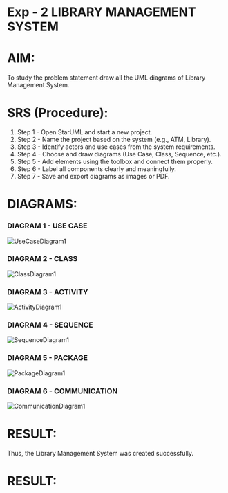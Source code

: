 # Exp - 2 LIBRARY MANAGEMENT SYSTEM

# AIM:
To study the problem statement draw all the UML diagrams of Library Management System.

# SRS (Procedure):
1. Step 1 - Open StarUML and start a new project.
2. Step 2 - Name the project based on the system (e.g., ATM, Library).
3. Step 3 - Identify actors and use cases from the system requirements.
4. Step 4 - Choose and draw diagrams (Use Case, Class, Sequence, etc.).
5. Step 5 - Add elements using the toolbox and connect them properly.
6. Step 6 - Label all components clearly and meaningfully.
7. Step 7 - Save and export diagrams as images or PDF.

# DIAGRAMS:
### DIAGRAM 1 - USE CASE
![UseCaseDiagram1](https://github.com/user-attachments/assets/177a85a0-2f6b-4db9-8548-359c15c31788)

### DIAGRAM 2 - CLASS
![ClassDiagram1](https://github.com/user-attachments/assets/e7e90cd7-f61b-4e6d-bfa9-1c62563a194c)

### DIAGRAM 3 - ACTIVITY
![ActivityDiagram1](https://github.com/user-attachments/assets/ff2a94c3-3538-46c8-ab38-b5f3ce1c36bf)

### DIAGRAM 4 - SEQUENCE
![SequenceDiagram1](https://github.com/user-attachments/assets/ad586211-c839-4eb3-a95b-fdadc82a81cd)

### DIAGRAM 5 - PACKAGE
![PackageDiagram1](https://github.com/user-attachments/assets/03ef263c-2bf3-436f-9da2-9fc01db69ed3)

### DIAGRAM 6 - COMMUNICATION
![CommunicationDiagram1](https://github.com/user-attachments/assets/d1f2ff8d-dd42-4e7b-b129-4189fe7b1dbe)

# RESULT:
Thus, the Library Management System was created successfully.

# RESULT:
